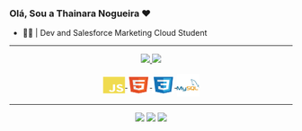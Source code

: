 ### Olá, Sou a Thainara Nogueira ❤


- 👩‍💻 | Dev and Salesforce Marketing Cloud Student
<hr>
<div align="center">
  <a href="https://github.com/NogueiraThainara">
  <img height="150em" src="https://github-readme-stats.vercel.app/api?username=NogueiraThainara&show_icons=true&theme=dracula&include_all_commits=true&count_private=true"/>
  <img height="150em" src="https://github-readme-stats.vercel.app/api/top-langs/?username=NogueiraThainara&layout=compact&langs_count=7&theme=dracula"/>
</div>
<div align="center"><br>
  <img align="center" alt="thainara-Js" height="30" width="40" src="https://raw.githubusercontent.com/devicons/devicon/master/icons/javascript/javascript-plain.svg">
  <img align="center" alt="thainara-HTML" height="30" width="40" src="https://raw.githubusercontent.com/devicons/devicon/master/icons/html5/html5-original.svg">
  <img align="center" alt="thainara-CSS" height="30" width="40" src="https://raw.githubusercontent.com/devicons/devicon/master/icons/css3/css3-original.svg">
  <img align="center" alt="thainara-MySQL" height="40" width="40" src="https://raw.githubusercontent.com/devicons/devicon/master/icons/mysql/mysql-original-wordmark.svg">
  
  
  
</div>
<hr>
<div align="center"> 
  <a href="https://discord.com/channels/938873207501520946/938873208218742865" target="_blank"><img src="https://img.shields.io/badge/Discord-7289DA?style=for-the-badge&logo=discord&logoColor=white" target="_blank"></a> 
  <a href = "mailto:thainara.nogueira99@gmail.com"><img src="https://img.shields.io/badge/-Gmail-%23333?style=for-the-badge&logo=gmail&logoColor=white" target="_blank"></a>
  <a href="https://www.linkedin.com/in/thainara-nogueira-36a27a1a0/" target="_blank"><img src="https://img.shields.io/badge/-LinkedIn-%230077B5?style=for-the-badge&logo=linkedin&logoColor=white" target="_blank"></a> 
</div>

